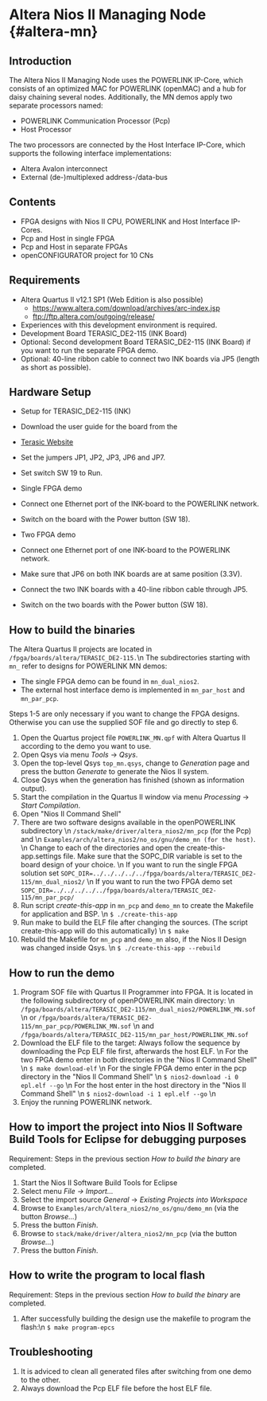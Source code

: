 Altera Nios II Managing Node {#altera-mn}
============================

## Introduction

The Altera Nios II Managing Node uses the POWERLINK IP-Core,
which consists of an optimized MAC for POWERLINK (openMAC) and
a hub for daisy chaining several nodes.
Additionally, the MN demos apply two separate processors named:
- POWERLINK Communication Processor (Pcp)
- Host Processor

The two processors are connected by the Host Interface IP-Core,
which supports the following interface implementations:
- Altera Avalon interconnect
- External (de-)multiplexed address-/data-bus

## Contents

- FPGA designs with Nios II CPU, POWERLINK and Host Interface IP-Cores.
 - Pcp and Host in single FPGA
 - Pcp and Host in separate FPGAs
- openCONFIGURATOR project for 10 CNs

## Requirements

- Altera Quartus II v12.1 SP1 (Web Edition is also possible)
  - <https://www.altera.com/download/archives/arc-index.jsp>
  - <ftp://ftp.altera.com/outgoing/release/>
- Experiences with this development environment is required.
- Development Board TERASIC_DE2-115 (INK Board)
- Optional: Second development Board TERASIC_DE2-115 (INK Board) if you want to run the separate FPGA demo.
- Optional: 40-line ribbon cable to connect two INK boards via JP5 (length as short as possible).

## Hardware Setup

- Setup for TERASIC_DE2-115 (INK)
 - Download the user guide for the board from the
 - [Terasic Website](http://www.terasic.com.tw/cgi-bin/page/archive.pl?Language=English&CategoryNo=139&No=502&PartNo=4)
 - Set the jumpers JP1, JP2, JP3, JP6 and JP7.
 - Set switch SW 19 to Run.

- Single FPGA demo
 - Connect one Ethernet port of the INK-board to the POWERLINK network.
 - Switch on the board with the Power button (SW 18).
- Two FPGA demo
 - Connect one Ethernet port of one INK-board to the POWERLINK network.
 - Make sure that JP6 on both INK boards are at same position (3.3V).
 - Connect the two INK boards with a 40-line ribbon cable through JP5.
 - Switch on the two boards with the Power button (SW 18).

## How to build the binaries

The Altera Quartus II projects are located in `/fpga/boards/altera/TERASIC_DE2-115.`\n
The subdirectories starting with `mn_` refer to designs for POWERLINK MN demos:
- The single FPGA demo can be found in `mn_dual_nios2`.
- The external host interface demo is implemented in `mn_par_host` and `mn_par_pcp`.

Steps 1-5 are only necessary if you want to change the FPGA designs. Otherwise you can use the supplied SOF file and go directly to step 6.

1. Open the Quartus project file `POWERLINK_MN.qpf` with Altera Quartus II according to the demo you want to use.
2. Open Qsys via menu *Tools* -> *Qsys*.
3. Open the top-level Qsys `top_mn.qsys`, change to *Generation* page and press the button *Generate* to generate the Nios II system.
4. Close Qsys when the generation has finished (shown as information output).
5. Start the compilation in the Quartus II window via menu *Processing* -> *Start Compilation*.
6. Open "Nios II Command Shell"
7. There are two software designs available in the openPOWERLINK subdirectory \n
   `/stack/make/driver/altera_nios2/mn_pcp` (for the Pcp) and \n
   `Examples/arch/altera_nios2/no_os/gnu/demo_mn (for the host)`. \n
   Change to each of the directories and open the create-this-app.settings file.
   Make sure that the SOPC_DIR variable is set to the board design of your choice. \n
   If you want to run the single FPGA solution set `SOPC_DIR=../../../../../fpga/boards/altera/TERASIC_DE2-115/mn_dual_nios2/` \n
   If you want to run the two FPGA demo set `SOPC_DIR=../../../../../fpga/boards/altera/TERASIC_DE2-115/mn_par_pcp/`
8. Run script *create-this-app* in `mn_pcp` and `demo_mn` to create the Makefile for application and BSP. \n
   `$ ./create-this-app`
9. Run make to build the ELF file after changing the sources. (The script create-this-app will do this automatically) \n
   `$ make`
10. Rebuild the Makefile for `mn_pcp` and `demo_mn` also, if the Nios II Design was changed inside Qsys. \n
    `$ ./create-this-app --rebuild`

## How to run the demo

1. Program SOF file with Quartus II Programmer into FPGA.
   It is located in the following subdirectory of openPOWERLINK main directory: \n
   `/fpga/boards/altera/TERASIC_DE2-115/mn_dual_nios2/POWERLINK_MN.sof` \n
   or
   `/fpga/boards/altera/TERASIC_DE2-115/mn_par_pcp/POWERLINK_MN.sof` \n
   and
   `/fpga/boards/altera/TERASIC_DE2-115/mn_par_host/POWERLINK_MN.sof`
2. Download the ELF file to the target:
   Always follow the sequence by downloading the Pcp ELF file first, afterwards the host ELF. \n
   For the two FPGA demo enter in both directories in the "Nios II Command Shell" \n
   `$ make download-elf` \n
   For the single FPGA demo enter in the pcp directory in the "Nios II Command Shell" \n
   `$ nios2-download -i 0 epl.elf --go` \n
   For the host enter in the host directory in the "Nios II Command Shell" \n
   `$ nios2-download -i 1 epl.elf --go` \n
3. Enjoy the running POWERLINK network.

## How to import the project into Nios II Software Build Tools for Eclipse for debugging purposes

Requirement: Steps in the previous section *How to build the binary* are completed.

1. Start the Nios II Software Build Tools for Eclipse
2. Select menu *File -> Import...*
3. Select the import source *General* -> *Existing Projects into Workspace*
4. Browse to `Examples/arch/altera_nios2/no_os/gnu/demo_mn` (via the button *Browse...*)
5. Press the button *Finish*.
6. Browse to `stack/make/driver/altera_nios2/mn_pcp` (via the button *Browse...*)
7. Press the button *Finish*.

## How to write the program to local flash

Requirement: Steps in the previous section *How to build the binary* are completed.

1. After successfully building the design use the makefile to program the flash:\n
   `$ make program-epcs`

## Troubleshooting

1. It is adviced to clean all generated files after switching from one demo to the other.
2. Always download the Pcp ELF file before the host ELF file.

